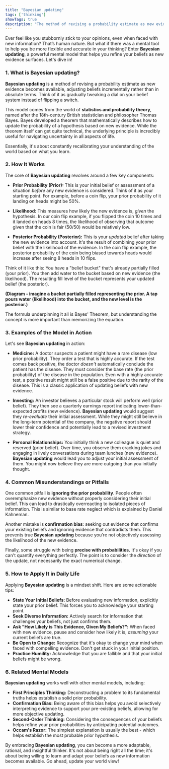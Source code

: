```yaml
---
title: "Bayesian updating"
tags: ['thinking']
showTags: true
description: "The method of revising a probability estimate as new evidence becomes available, adjusting beliefs incrementally rather than in absolute terms."
---
```



Ever feel like you stubbornly stick to your opinions, even when faced with new information? That’s human nature. But what if there was a mental tool to help you be more flexible and accurate in your thinking? Enter **Bayesian updating**, a powerful mental model that helps you refine your beliefs as new evidence surfaces. Let's dive in!

### 1. What is Bayesian updating?

**Bayesian updating** is a method of revising a probability estimate as new evidence becomes available, adjusting beliefs incrementally rather than in absolute terms. Think of it as gradually tweaking a dial on your belief system instead of flipping a switch.

This model comes from the world of **statistics and probability theory**, named after the 18th-century British statistician and philosopher Thomas Bayes. Bayes developed a theorem that mathematically describes how to update the probability of a hypothesis based on new evidence. While the theorem itself can get quite technical, the underlying principle is incredibly useful for navigating uncertainty in all aspects of life.

Essentially, it's about constantly recalibrating your understanding of the world based on what you learn.

### 2. How It Works

The core of **Bayesian updating** revolves around a few key components:

*   **Prior Probability (Prior):** This is your initial belief or assessment of a situation *before* any new evidence is considered. Think of it as your starting point. For example, before a coin flip, your prior probability of it landing on heads might be 50%.

*   **Likelihood:** This measures how likely the new evidence is, *given* the hypothesis. In our coin flip example, if you flipped the coin 10 times and it landed on heads 8 times, the likelihood of observing that outcome given that the coin is fair (50/50) would be relatively low.

*   **Posterior Probability (Posterior):** This is your *updated* belief after taking the new evidence into account. It's the result of combining your prior belief with the likelihood of the evidence. In the coin flip example, the posterior probability of the coin being biased towards heads would increase after seeing 8 heads in 10 flips.

Think of it like this: You have a "belief bucket" that's already partially filled (your prior). You then add water to the bucket based on new evidence (the likelihood). The resulting fill level of the bucket represents your updated belief (the posterior).

**(Diagram - imagine a bucket partially filled representing the prior. A tap pours water (likelihood) into the bucket, and the new level is the posterior.)**

The formula underpinning it all is Bayes' Theorem, but understanding the concept is more important than memorizing the equation.

### 3. Examples of the Model in Action

Let's see **Bayesian updating** in action:

*   **Medicine:** A doctor suspects a patient might have a rare disease (low prior probability). They order a test that is highly accurate. If the test comes back positive, the doctor *doesn't* automatically conclude the patient has the disease. They must consider the base rate (the prior probability) of the disease in the population. Even with a highly accurate test, a positive result might still be a false positive due to the rarity of the disease. This is a classic application of updating beliefs with new evidence.

*   **Investing:** An investor believes a particular stock will perform well (prior belief). They then see a quarterly earnings report indicating lower-than-expected profits (new evidence). **Bayesian updating** would suggest they *re-evaluate* their initial assessment. While they might still believe in the long-term potential of the company, the negative report should lower their confidence and potentially lead to a revised investment strategy.

*   **Personal Relationships:** You initially think a new colleague is quiet and reserved (prior belief). Over time, you observe them cracking jokes and engaging in lively conversations during team lunches (new evidence). **Bayesian updating** would lead you to adjust your initial assessment of them. You might now believe they are more outgoing than you initially thought.

### 4. Common Misunderstandings or Pitfalls

One common pitfall is **ignoring the prior probability**. People often overemphasize new evidence without properly considering their initial belief. This can lead to drastically overreacting to isolated pieces of information. This is similar to base rate neglect which is explained by Daniel Kahneman.

Another mistake is **confirmation bias**: seeking out evidence that confirms your existing beliefs and ignoring evidence that contradicts them. This prevents true **Bayesian updating** because you're not objectively assessing the likelihood of the new evidence.

Finally, some struggle with being **precise with probabilities.** It's okay if you can't quantify everything perfectly. The point is to consider the *direction* of the update, not necessarily the exact numerical change.

### 5. How to Apply It in Daily Life

Applying **Bayesian updating** is a mindset shift. Here are some actionable tips:

*   **State Your Initial Beliefs:** Before evaluating new information, explicitly state your prior belief. This forces you to acknowledge your starting point.
*   **Seek Diverse Information:** Actively search for information that challenges your beliefs, not just confirms them.
*   **Ask "How Likely is This Evidence, Given My Beliefs?":** When faced with new evidence, pause and consider how likely it is, *assuming* your current beliefs are true.
*   **Be Open to Change:** Recognize that it's okay to change your mind when faced with compelling evidence. Don't get stuck in your initial position.
*   **Practice Humility:** Acknowledge that you are fallible and that your initial beliefs might be wrong.

### 6. Related Mental Models

**Bayesian updating** works well with other mental models, including:

*   **First Principles Thinking:** Deconstructing a problem to its fundamental truths helps establish a solid prior probability.
*   **Confirmation Bias:** Being aware of this bias helps you avoid selectively interpreting evidence to support your pre-existing beliefs, allowing for more objective updating.
*   **Second-Order Thinking:** Considering the consequences of your beliefs helps refine your prior probabilities by anticipating potential outcomes.
*   **Occam's Razor:** The simplest explanation is usually the best - which helps establish the most probable prior hypothesis.

By embracing **Bayesian updating**, you can become a more adaptable, rational, and insightful thinker. It's not about being right all the time; it's about being willing to learn and adapt your beliefs as new information becomes available. Go ahead, update your world view!

